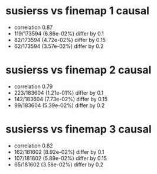 # susierss vs finemap  1 causal

- correlation 0.87
- 119/173594 (6.86e-02%) differ by 0.1
- 82/173594 (4.72e-02%) differ by 0.15
- 62/173594 (3.57e-02%) differ by 0.2


# susierss vs finemap  2 causal

- correlation 0.79
- 223/183604 (1.21e-01%) differ by 0.1
- 142/183604 (7.73e-02%) differ by 0.15
- 99/183604 (5.39e-02%) differ by 0.2


# susierss vs finemap  3 causal

- correlation 0.82
- 162/181602 (8.92e-02%) differ by 0.1
- 107/181602 (5.89e-02%) differ by 0.15
- 65/181602 (3.58e-02%) differ by 0.2


